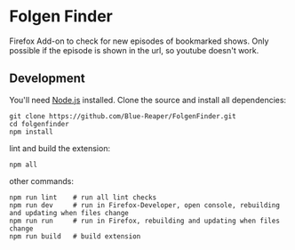 # Folgen Finder

Firefox Add-on to check for new episodes of bookmarked shows.
Only possible if the episode is shown in the url, so youtube doesn't work.

## Development

You'll need [Node.js](https://nodejs.org) installed.
Clone the source and install all dependencies:

```
git clone https://github.com/Blue-Reaper/FolgenFinder.git
cd folgenfinder
npm install
```

lint and build the extension:

```
npm all
```

other commands:

```
npm run lint    # run all lint checks
npm run dev     # run in Firefox-Developer, open console, rebuilding and updating when files change
npm run run     # run in Firefox, rebuilding and updating when files change
npm run build   # build extension
```
